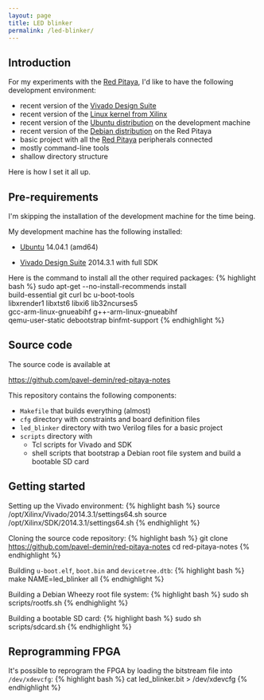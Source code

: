 ```yaml
---
layout: page
title: LED blinker
permalink: /led-blinker/
---
```


Introduction
-----

For my experiments with the [Red Pitaya](http://wiki.redpitaya.com), I'd like to have the following development environment:

 - recent version of the [Vivado Design Suite](http://www.xilinx.com/products/design-tools/vivado)
 - recent version of the [Linux kernel from Xilinx](http://github.com/Xilinx/linux-xlnx/tree/xilinx-v2014.3)
 - recent version of the [Ubuntu distribution](http://wiki.ubuntu.com/TrustyTahr/ReleaseNotes) on the development machine
 - recent version of the [Debian distribution](http://www.debian.org/releases/stable) on the Red Pitaya
 - basic project with all the [Red Pitaya](http://wiki.redpitaya.com) peripherals connected
 - mostly command-line tools
 - shallow directory structure

Here is how I set it all up.

Pre-requirements
-----

I'm skipping the installation of the development machine for the time being.

My development machine has the following installed:

 - [Ubuntu](http://wiki.ubuntu.com/TrustyTahr/ReleaseNotes) 14.04.1 (amd64)

 - [Vivado Design Suite](http://www.xilinx.com/products/design-tools/vivado) 2014.3.1 with full SDK

Here is the command to install all the other required packages:
{% highlight bash %}
sudo apt-get --no-install-recommends install \
  build-essential git curl bc u-boot-tools \
  libxrender1 libxtst6 libxi6 lib32ncurses5 \
  gcc-arm-linux-gnueabihf g++-arm-linux-gnueabihf \
  qemu-user-static debootstrap binfmt-support
{% endhighlight %}

Source code
-----

The source code is available at

<https://github.com/pavel-demin/red-pitaya-notes>

This repository contains the following components:

 - `Makefile` that builds everything (almost)
 - `cfg` directory with constraints and board definition files
 - `led_blinker` directory with two Verilog files for a basic project
 - `scripts` directory with
   - Tcl scripts for Vivado and SDK
   - shell scripts that bootstrap a Debian root file system and build a bootable SD card

Getting started
-----

Setting up the Vivado environment:
{% highlight bash %}
source /opt/Xilinx/Vivado/2014.3.1/settings64.sh
source /opt/Xilinx/SDK/2014.3.1/settings64.sh
{% endhighlight %}

Cloning the source code repository:
{% highlight bash %}
git clone https://github.com/pavel-demin/red-pitaya-notes
cd red-pitaya-notes
{% endhighlight %}

Building `u-boot.elf`, `boot.bin` and `devicetree.dtb`:
{% highlight bash %}
make NAME=led_blinker all
{% endhighlight %}

Building a Debian Wheezy root file system:
{% highlight bash %}
sudo sh scripts/rootfs.sh
{% endhighlight %}

Building a bootable SD card:
{% highlight bash %}
sudo sh scripts/sdcard.sh
{% endhighlight %}

Reprogramming FPGA
-----

It's possible to reprogram the FPGA by loading the bitstream file into `/dev/xdevcfg`:
{% highlight bash %}
cat led_blinker.bit > /dev/xdevcfg
{% endhighlight %}

